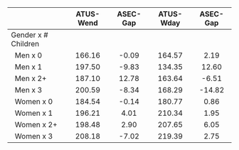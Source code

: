 
|                      |    ATUS-Wend |     ASEC-Gap |    ATUS-Wday |     ASEC-Gap |
| -------------------- | :----------: | :----------: | :----------: | :----------: |
| Gender x # Children  |              |              |              |              |
| &nbsp;&nbsp;Men x 0  |       166.16 |        -0.09 |       164.57 |         2.19 |
| &nbsp;&nbsp;Men x 1  |       197.50 |        -9.83 |       134.35 |        12.60 |
| &nbsp;&nbsp;Men x 2+ |       187.10 |        12.78 |       163.64 |        -6.51 |
| &nbsp;&nbsp;Men x 3  |       200.59 |        -8.34 |       168.29 |       -14.82 |
| &nbsp;&nbsp;Women x 0 |       184.54 |        -0.14 |       180.77 |         0.86 |
| &nbsp;&nbsp;Women x 1 |       196.21 |         4.01 |       210.34 |         1.95 |
| &nbsp;&nbsp;Women x 2+ |       198.48 |         2.90 |       207.65 |         6.05 |
| &nbsp;&nbsp;Women x 3 |       208.18 |        -7.02 |       219.39 |         2.75 |

